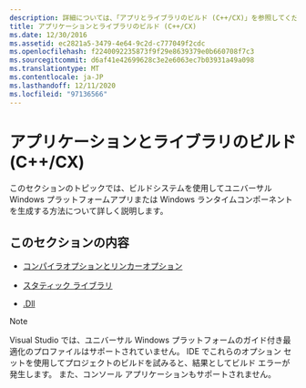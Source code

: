 ```yaml
---
description: 詳細については、「アプリとライブラリのビルド (C++/CX)」を参照してください。
title: アプリケーションとライブラリのビルド (C++/CX)
ms.date: 12/30/2016
ms.assetid: ec2821a5-3479-4e64-9c2d-c777049f2cdc
ms.openlocfilehash: f2240092235873f9f29e8639379e0b660708f7c3
ms.sourcegitcommit: d6af41e42699628c3e2e6063ec7b03931a49a098
ms.translationtype: MT
ms.contentlocale: ja-JP
ms.lasthandoff: 12/11/2020
ms.locfileid: "97136566"
---
```

# <a name="building-apps-and-libraries-ccx"></a>アプリケーションとライブラリのビルド (C++/CX)

このセクションのトピックでは、ビルドシステムを使用してユニバーサル Windows プラットフォームアプリまたは Windows ランタイムコンポーネントを生成する方法について詳しく説明します。

## <a name="in-this-section"></a>このセクションの内容

- [コンパイラオプションとリンカーオプション](../cppcx/compiler-and-linker-options-c-cx.md)

- [スタティック ライブラリ](../cppcx/static-libraries-c-cx.md)

- [.Dll](../cppcx/dlls-c-cx.md)

>[!NOTE]
>Visual Studio では、ユニバーサル Windows プラットフォームのガイド付き最適化のプロファイルはサポートされていません。 IDE でこれらのオプション セットを使用してプロジェクトのビルドを試みると、結果としてビルド エラーが発生します。 また、コンソール アプリケーションもサポートされません。
